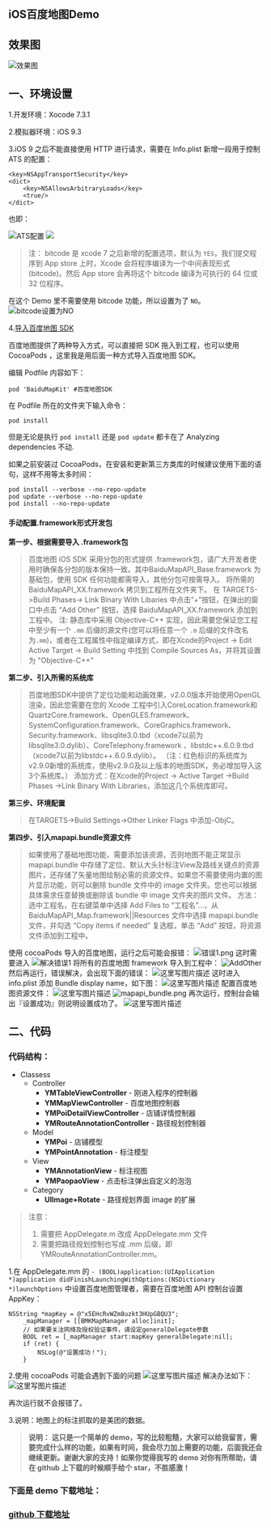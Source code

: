 ## iOS百度地图Demo

## 效果图
![效果图](http://img.blog.csdn.net/20160619190252047)
## 一、环境设置

1.开发环境：Xocode 7.3.1

2.模拟器环境：iOS 9.3

3.iOS 9 之后不能直接使用 HTTP 进行请求，需要在 Info.plist 新增一段用于控制 ATS 的配置：

```
<key>NSAppTransportSecurity</key>
<dict>
    <key>NSAllowsArbitraryLoads</key>
    <true/>
</dict>
```
也即：

![ATS配置](http://img.blog.csdn.net/20160619185003011)
![](ATS.png)

> 注：
> bitcode 是 xcode 7 之后新增的配置选项，默认为 `YES`，我们提交程序到 App store 上时，Xcode 会将程序编译为一个中间表现形式(bitcode)。然后 App store 会再将这个 bitcode 编译为可执行的 64 位或 32 位程序。

在这个 Demo 里不需要使用 bitcode 功能，所以设置为了 `NO`。
![bitcode设置为NO](http://img.blog.csdn.net/20160619185430389)

4.[导入百度地图 SDK](http://lbsyun.baidu.com/index.php?title=iossdk/guide/buildproject)

百度地图提供了两种导入方式，可以直接把 SDK 拖入到工程，也可以使用 CocoaPods ，这里我是用后面一种方式导入百度地图 SDK。

编辑 Podfile 内容如下：

```
pod 'BaiduMapKit' #百度地图SDK
```

在 Podfile 所在的文件夹下输入命令：

```
pod install
```

但是无论是执行 `pod install` 还是 `pod update` 都卡在了 Analyzing dependencies 不动.

如果之前安装过 CocoaPods，在安装和更新第三方类库的时候建议使用下面的语句，这样不用等太多时间：

```
pod install --verbose --no-repo-update
pod update --verbose --no-repo-update
pod install --no-repo-update
```

#### **手动配置.framework形式开发包**

**第一步、根据需要导入 .framework包**
> 百度地图 iOS SDK 采用分包的形式提供 .framework包，请广大开发者使用时确保各分包的版本保持一致。其中BaiduMapAPI_Base.framework 为基础包，使用 SDK 任何功能都需导入，其他分包可按需导入。
将所需的 BaiduMapAPI_XX.framework 拷贝到工程所在文件夹下。
在 TARGETS->Build Phases-> Link Binary With Libaries 中点击“+”按钮，在弹出的窗口中点击 “Add Other” 按钮，选择 BaiduMapAPI_XX.framework 添加到工程中。
注: 静态库中采用 Objective-C++ 实现，因此需要您保证您工程中至少有一个 `.mm` 后缀的源文件(您可以将任意一个 `.m` 后缀的文件改名为`.mm`)，或者在工程属性中指定编译方式，即在Xcode的Project -> Edit Active Target -> Build Setting 中找到 Compile Sources As，并将其设置为 "Objective-C++"

**第二步、引入所需的系统库**
> 百度地图SDK中提供了定位功能和动画效果，v2.0.0版本开始使用OpenGL渲染，因此您需要在您的 Xcode 工程中引入CoreLocation.framework和QuartzCore.framework、OpenGLES.framework、SystemConfiguration.framework、CoreGraphics.framework、Security.framework、libsqlite3.0.tbd（xcode7以前为 libsqlite3.0.dylib）、CoreTelephony.framework 、libstdc++.6.0.9.tbd（xcode7以前为libstdc++.6.0.9.dylib）。
（注：红色标识的系统库为v2.9.0新增的系统库，使用v2.9.0及以上版本的地图SDK，务必增加导入这3个系统库。）
添加方式：在Xcode的Project -> Active Target ->Build Phases ->Link Binary With Libraries，添加这几个系统库即可。

**第三步、环境配置**
> 在TARGETS->Build Settings->Other Linker Flags 中添加-ObjC。

**第四步、引入mapapi.bundle资源文件**
> 如果使用了基础地图功能，需要添加该资源，否则地图不能正常显示 mapapi.bundle 中存储了定位、默认大头针标注View及路线关键点的资源图片，还存储了矢量地图绘制必需的资源文件。如果您不需要使用内置的图片显示功能，则可以删除 bundle 文件中的 image 文件夹。您也可以根据具体需求任意替换或删除该 bundle 中 image 文件夹的图片文件。
方法：选中工程名，在右键菜单中选择 Add Files to “工程名”…，从BaiduMapAPI_Map.framework||Resources 文件中选择 mapapi.bundle 文件，并勾选 “Copy items if needed” 复选框，单击 “Add” 按钮，将资源文件添加到工程中。

使用 cocoaPods 导入的百度地图，运行之后可能会报错：
![错误1.png](http://img.blog.csdn.net/20160619185520921)
这时需要进入
![解决错误1](http://img.blog.csdn.net/20160619185606232)
将所有的百度地图 framework 导入到工程中：
![AddOther](http://img.blog.csdn.net/20160619185645607)
然后再运行，错误解决，会出现下面的错误：
![这里写图片描述](http://img.blog.csdn.net/20160619185735498)
这时进入 info.plist 添加 Bundle display name，如下图：
![这里写图片描述](http://img.blog.csdn.net/20160619185813577)
配置百度地图资源文件：
![这里写图片描述](http://img.blog.csdn.net/20160619185851936)
![mapapi_bundle.png](mapapi_bundle.png)
再次运行，控制台会输出『设置成功』则说明设置成功了。
![这里写图片描述](http://img.blog.csdn.net/20160619185923780)
## 二、代码

### 代码结构：

- Classess
	- Controller
		- **YMTableViewController** - 刚进入程序的控制器
		- **YMMapViewController** - 百度地图控制器
		- **YMPoiDetailViewController** - 店铺详情控制器
		- **YMRouteAnnotationController** - 路径规划控制器
	- Model
		- **YMPoi** - 店铺模型
		- **YMPointAnnotation** - 标注模型 
	- View
		- **YMAnnotationView** - 标注视图
		- **YMPaopaoView** - 点击标注弹出自定义的泡泡
	- Category
		- **UIImage+Rotate** - 路径规划界面 image 的扩展

> 注意：
> 1. 需要把 AppDelegate.m 改成 AppDelegate.mm 文件
> 2. 需要把路径规划控制也写成 .mm 后缀，即YMRouteAnnotationController.mm。

1.在 AppDelegate.mm 的 `- (BOOL)application:(UIApplication *)application didFinishLaunchingWithOptions:(NSDictionary *)launchOptions` 中设置百度地图管理者，需要在百度地图 API 控制台设置 AppKey：

```
NSString *mapKey = @"x5EHcRvWZm8uzkt3HUpGBQU3";
    _mapManager = [[BMKMapManager alloc]init];
    // 如果要关注网络及授权验证事件，请设定generalDelegate参数
    BOOL ret = [_mapManager start:mapKey generalDelegate:nil];
    if (ret) {
        NSLog(@"设置成功！");
    }
```

2.使用 cocoaPods 可能会遇到下面的问题
![这里写图片描述](http://img.blog.csdn.net/20160619190000662)
解决办法如下：
![这里写图片描述](http://img.blog.csdn.net/20160619190052797)


再次运行就不会报错了。

3.说明：地图上的标注抓取的是美团的数据。

> **说明：**
> **这只是一个简单的 demo，写的比较粗糙，大家可以给我留言，需要完成什么样的功能，如果有时间，我会尽力加上需要的功能，后面我还会继续更新。谢谢大家的支持！如果你觉得我写的 demo 对你有所帮助，请在 github 上下载的时候顺手给个 star，不胜感激！**

### **下面是 demo 下载地址：**

### [github 下载地址](https://github.com/hrscy/BaiduMapDemo)


















